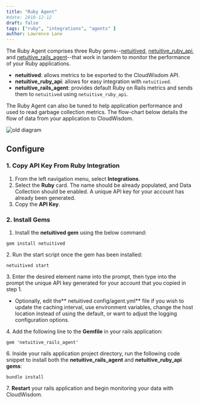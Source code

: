 ```yaml
---
title: "Ruby Agent"
#date: 2018-12-12
draft: false
tags: ["ruby", "integrations", "agents" ]
author: Lawrence Lane
---
```

The Ruby Agent comprises three Ruby gems--[netuitived](https://rubygems.org/gems/netuitived), [netuitive_ruby_api](https://rubygems.org/gems/netuitive_ruby_api), and [netuitive_rails_agent](https://rubygems.org/gems/netuitive_rails_agent)--that work in tandem to monitor the performance of your Ruby applications.

- **netuitived**: allows metrics to be exported to the CloudWisdom API.
- **netuitive_ruby_api**: allows for easy integration with `netuitived`.
- **netuitive_rails_agent**: provides default Ruby on Rails metrics and sends them to  `netuitived` using `netuitive_ruby_api`.

The Ruby Agent can also be tuned to help application performance and used to read garbage collection metrics. The flow-chart below details the flow of data from your application to CloudWisdom.

![old diagram](/images/_index/old-diagram.png)

## Configure

### 1. Copy API Key From Ruby Integration
1. From the left navigation menu, select **Integrations**.
2. Select the **Ruby** card. The name should be already populated, and Data Collection should be enabled. A unique API key for your account has already been generated.
3. Copy the **API Key**.

### 2. Install Gems
1. Install the **netuitived gem** using the below command:

```
gem install netuitived
```
2\. Run the start script once the gem has been installed:

```
netuitived start
```

3\. Enter the desired element name into the prompt, then type into the prompt the unique API key generated for your account that you copied in step 1.

  - Optionally, edit the** netuitived config/agent.yml** file if you wish to update the caching interval, use environment variables, change the host location instead of using the default, or want to adjust the logging configuration options.

4\. Add the following line to the **Gemfile** in your rails application:

```
gem 'netuitive_rails_agent'
```

6\. Inside your rails application project directory, run the following code snippet to install both the **netuitive_rails_agent** and **netuitive_ruby_api gems**:

```
bundle install
```

7\. **Restart** your rails application and begin monitoring your data with CloudWisdom.

